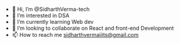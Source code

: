 - 👋 Hi, I’m @SidharthVerma-tech
- 👀 I’m interested in DSA
- 🌱 I’m currently learning Web dev
- 💞️ I’m looking to collaborate on React and front-end Development
- 📫 How to reach me sidharthvermaiiits@gmail.com

<!---
SidharthVerma-tech/SidharthVerma-tech is a ✨ special ✨ repository because its `README.md` (this file) appears on your GitHub profile.
You can click the Preview link to take a look at your changes.
--->
